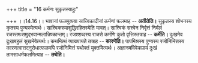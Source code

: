 +++
title = "16 कर्मणः सुकृतस्याहुः"

+++
।।14.16।। भावानां फलमुक्त्वा सात्त्विकादीनां कर्मणां फलमाह --
**अतीतेति।** सुकृतस्य शोभनस्य कृतस्य पुण्यस्येत्यर्थः।
सात्त्विकस्याशुद्धिरहितस्येति यावत्। सात्त्विकं सत्त्वेन निर्वृत्तं
निर्मलं रजस्तमःसमुद्भवान्मलान्निष्क्रान्तम्। रजश्शब्दस्य राजसे कर्मणि
कुतो वृत्तिस्तत्राह -- **कर्मेति।** दुःखमेव दुःखबहुलं सुखमेवेत्यर्थः।
कथमित्थं व्याख्यायते तत्राह -- **कारणेति।** पापमिश्रस्य पुण्यस्य
रजोनिमित्तस्य कारणत्वात्तदनुरोधात्फलमपि रजोनिमित्तं यथोक्तं
युक्तमित्यर्थः। अज्ञानमविवेकप्रायं दुःखं तामसाधर्मफलमित्याह --
**तथेति।**
